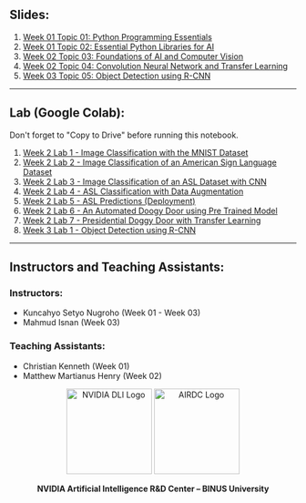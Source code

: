 ## Slides:
1. <a href="https://drive.google.com/file/d/16CmWHtzU2ZDEp-a016nQR1qKwYfaJpdR/view?usp=sharing" target="_blank">Week 01 Topic 01: Python Programming Essentials</a>
2. <a href="https://drive.google.com/file/d/1HYhZyTxxkomuSTYClRP9QPEn3OlNgxTd/view?usp=sharing" target="_blank">Week 01 Topic 02: Essential Python Libraries for AI</a>
3. <a href="https://drive.google.com/file/d/1issQIbn3SX1Ai8xSnKCNFGPGu2J4ytpL/view?usp=sharing" target="_blank">Week 02 Topic 03: Foundations of AI and Computer Vision</a>
4. <a href="https://drive.google.com/file/d/1RAp8hgZ_yAEpkEwl_X3pVTOhqVfzply4/view?usp=sharing" target="_blank">Week 02 Topic 04: Convolution Neural Network and Transfer Learning</a>
4. <a href="https://drive.google.com/file/d/1RAp8hgZ_yAEpkEwl_X3pVTOhqVfzply4/view?usp=sharing" target="_blank">Week 03 Topic 05: Object Detection using R-CNN</a>

---
## Lab (Google Colab):
Don't forget to "Copy to Drive" before running this notebook.
1. <a href="https://drive.google.com/file/d/1W9hLEzpq8IJLo1enPQjZ5MjjNYjRJJOo/view?usp=sharing" target="_blank">Week 2 Lab 1 - Image Classification with the MNIST Dataset</a>
2. <a href="https://drive.google.com/file/d/1-ftflMnQerxGinseF0EVo_3QJnQJQwvx/view?usp=sharing" target="_blank">Week 2 Lab 2 - Image Classification of an American Sign Language Dataset</a>
3. <a href="https://drive.google.com/file/d/1pIn_sW52ituvfLYhg7Moz5Lmr23UAtDH/view?usp=sharing" target="_blank">Week 2 Lab 3 - Image Classification of an ASL Dataset with CNN</a>
4. <a href="https://drive.google.com/file/d/1XW-W2IDqIlYesylFgTMQhq-ahPw7dccl/view?usp=sharing" target="_blank">Week 2 Lab 4 - ASL Classification with Data Augmentation</a>
5. <a href="https://drive.google.com/file/d/1npcLQhvYCE1kcZxQ3LXJgsZr4O-Ux1Px/view?usp=sharing" target="_blank">Week 2 Lab 5 - ASL Predictions (Deployment)</a>
6. <a href="https://drive.google.com/file/d/1My8ND2xeTY5CUNsU_Tf2fl_ymye3N30O/view?usp=sharing" target="_blank">Week 2 Lab 6 - An Automated Doogy Door using Pre Trained Model</a>
7. <a href="https://drive.google.com/file/d/1at-iu6DvS4m-tAFDBgfof5GQsxCoShiw/view?usp=sharing" target="_blank">Week 2 Lab 7 - Presidential Doggy Door with Transfer Learning</a>
8. <a href="https://colab.research.google.com/drive/1uHKjoZzbPrpNUBdhp4e35niZ6-LQM53W?usp=drive_link" target="_blank"> Week 3 Lab 1 - Object Detection using R-CNN</a>
---

## Instructors and Teaching Assistants:

### Instructors:
- Kuncahyo Setyo Nugroho (Week 01 - Week 03)
- Mahmud Isnan (Week 03)

### Teaching Assistants:
- Christian Kenneth (Week 01)
- Matthew Martianus Henry (Week 02)

<p align="center">
  <img src="https://developer-blogs.nvidia.com/wp-content/uploads/2020/03/DLI_Feature_new.png" alt="NVIDIA DLI Logo" width="150">
  <img src="https://research.binus.ac.id/airdc/wp-content/uploads/sites/18/2020/12/airdc-logo-01.png" alt="AIRDC Logo" width="150">
</p>

<p align="center">
  <strong>NVIDIA Artificial Intelligence R&D Center – BINUS University</strong>
</p>

